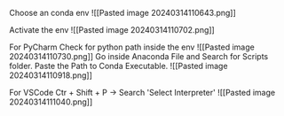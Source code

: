 
Choose an conda env
![[Pasted image 20240314110643.png]]

Activate the env
![[Pasted image 20240314110702.png]]


For PyCharm 
	Check for python path inside the env 
	![[Pasted image 20240314110730.png]]
	Go inside Anaconda File and Search for Scripts folder. Paste the Path to Conda Executable.
	![[Pasted image 20240314110918.png]]

For VSCode
Ctr + Shift + P -> Search 'Select Interpreter'
![[Pasted image 20240314111040.png]]

